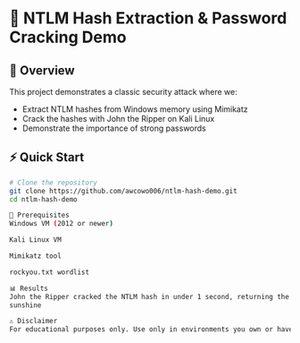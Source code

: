 # 🔐 NTLM Hash Extraction & Password Cracking Demo

## 📖 Overview
This project demonstrates a classic security attack where we:
- Extract NTLM hashes from Windows memory using Mimikatz
- Crack the hashes with John the Ripper on Kali Linux
- Demonstrate the importance of strong passwords

## ⚡ Quick Start
```bash
# Clone the repository
git clone https://github.com/awcowo006/ntlm-hash-demo.git
cd ntlm-hash-demo

🔧 Prerequisites
Windows VM (2012 or newer)

Kali Linux VM

Mimikatz tool

rockyou.txt wordlist

📊 Results
John the Ripper cracked the NTLM hash in under 1 second, returning the password:
sunshine

⚠️ Disclaimer
For educational purposes only. Use only in environments you own or have permission to test.
